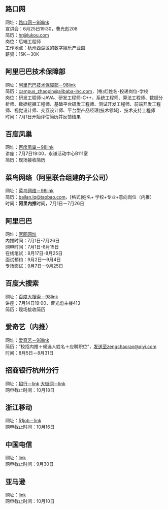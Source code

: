 ## 路口网

网址：[路口网－98link](http://www.cc98.org/dispbbs.asp?boardID=248&ID=4533374&page=2)  
宣讲会：6月25日19:30，曹光彪208  
简历：hr@lukou.com  
岗位：后端工程师  
工作地点：杭州西湖区的数字娱乐产业园  
薪资：15K－30K

## 阿里巴巴技术保障部

网址：[阿里巴巴技术保障部－98link](http://www.cc98.org/dispbbs.asp?boardID=248&ID=4533412&page=2)  
简历：campus_zhaopin@alibaba-inc.com，[格式]姓名-投递岗位-学校  
岗位：研发工程师-JAVA、研发工程师-C++、系统工程师、算法工程师、数据分析师、数据挖掘工程师、基础平台研发工程师、测试开发工程师、前端开发工程师、视觉设计师、交互设计师、平台型产品经理(技术领域)、技术支持工程师  
时间：7月1日开始评估简历并反馈结果

## 百度凤巢

网址：[百度凤巢－98link](http://www.cc98.org/dispbbs.asp?boardID=248&ID=4535292&page=)  
讲座：7月7日19:00，永谦活动中心B111室  
简历：现场接收简历

## 菜鸟网络（阿里联合组建的子公司）

网址：[菜鸟网络－98link](http://www.cc98.org/dispbbs.asp?boardID=235&ID=4536916&page=)  
简历：bailan.lq@taobao.com，[格式]姓名+ 学校+专业+意向岗位（内推）  
时间：**阿里内推**时间，7月1日－7月26日

## 阿里巴巴

网址：[官网网址](https://campus.alibaba.com/noticeDetail.htm?code=tmsItemData1)  
内推时间：7月1日-7月26日  
网申时间：7月1日-8月15日  
在线笔试：8月17日-8月25日  
面试预约：9月2日—9月4日  
专场面试：9月7日—9月25日

## 百度大搜索

网址：[百度大搜索－98link](http://www.cc98.org/dispbbs.asp?boardID=248&ID=4542035&page=)  
讲座：7月14日19:00，曹光彪主楼413  
简历：现场接收简历

## 爱奇艺（内推）

网址：[爱奇艺－98link](http://www.cc98.org/dispbbs.asp?boardID=235&ID=4547301&page=)  
简历：“校招内推＋候选人姓名＋应聘职位”，发送至zengchaoran@qiyi.com  
时间：8月5日－8月31日

## 招商银行杭州分行

网址：[招行－link](http://career.cmbchina.com/Campus/bulletindetail.aspx?id=2207) [大街网－link](http://www.dajie.com/corp/1000501/project/57341)  
网申截止时间：10月18日

## 浙江移动

网址：[51job－link](http://campus.51job.com/zmcc2016/job.htm)  
网申截止时间：10月16日

## 中国电信

网址：[link](http://www7.chinatelecom.com.cn/hr/projview_206.html)  
网申截止时间：9月30日

## 亚马逊

网址：[link](http://campus.51job.com/amazon/job.htm#0)  
网申截止时间：10月10日